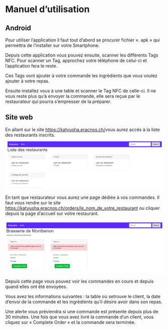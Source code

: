 # Manuel d’utilisation

## Android

Pour utiliser l’application il faut tout d’abord se procurer fichier «. apk » qui permettra de l’installer sur votre Smartphone.

Depuis cette application vous pouvez ensuite, scanner les différents Tags NFC. Pour scanner un Tag, approchez votre téléphone de celui-ci et l’application fera le reste.

Ces Tags vont ajouter à votre commande les ingrédients que vous voulez ajouter à votre repas.

Ensuite installez vous à une table et scanner le Tag NFC de celle-ci. Il ne vous reste plus qu’à envoyer la commande, elle sera reçue par le restaurateur qui pourra s’empresser de la préparer.

## Site web

En allant sur le site <https://katyusha.eracnos.ch/>vous aurez accès à la liste des restaurants inscrits. ![img](https://github.com/NNathanael/SYN/blob/master/doc/listRest.PNG)

En tant que restaurateur vous aurez une page dédiée à vos commandes. Il faut vous rendre sur le site <https://katyusha.eracnos.ch/orders/le_nom_de_votre_restaurant> ou cliquer depuis la page d’accueil sur votre restaurant.

![img](https://github.com/NNathanael/SYN/blob/master/doc/listOrder.PNG)

Depuis cette page vous pouvez voir les commandes en cours et depuis quand elles ont été envoyées. 

Vous avez les informations suivantes : la table où setrouve le client, la date d’envoi de la commande et les ingrédients qu’il désire avoir dans son repas.

Une alerte vous préviendra si une commande est présente depuis plus de 30 minutes. Une fois que vous avez livré la commande d’un client, vous cliquez sur « Complete Order » et la commande sera terminée.

